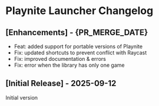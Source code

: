# Playnite Launcher Changelog

## [Enhancements] - {PR_MERGE_DATE}

* Feat: added support for portable versions of Playnite
* Fix: updated shortcuts to prevent conflict with Raycast
* Fix: improved documentation & errors
* Fix: error when the library has only one game

## [Initial Release] - 2025-09-12

Initial version